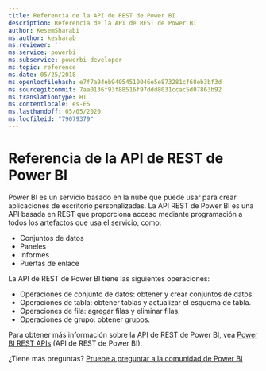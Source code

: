 ```yaml
---
title: Referencia de la API de REST de Power BI
description: Referencia de la API de REST de Power BI
author: KesemSharabi
ms.author: kesharab
ms.reviewer: ''
ms.service: powerbi
ms.subservice: powerbi-developer
ms.topic: reference
ms.date: 05/25/2018
ms.openlocfilehash: e7f7a94eb94054510046e5e873281cf68eb3bf3d
ms.sourcegitcommit: 7aa0136f93f88516f97ddd8031ccac5d07863b92
ms.translationtype: HT
ms.contentlocale: es-ES
ms.lasthandoff: 05/05/2020
ms.locfileid: "79079379"
---
```

# <a name="power-bi-rest-api-reference"></a>Referencia de la API de REST de Power BI

Power BI es un servicio basado en la nube que puede usar para crear aplicaciones de escritorio personalizadas. La API REST de Power BI es una API basada en REST que proporciona acceso mediante programación a todos los artefactos que usa el servicio, como:
* Conjuntos de datos
* Paneles
* Informes
* Puertas de enlace

La API de REST de Power BI tiene las siguientes operaciones:

* Operaciones de conjunto de datos: obtener y crear conjuntos de datos.
* Operaciones de tabla: obtener tablas y actualizar el esquema de tabla.
* Operaciones de fila: agregar filas y eliminar filas.
* Operaciones de grupo: obtener grupos.

Para obtener más información sobre la API de REST de Power BI, vea [Power BI REST APIs](https://docs.microsoft.com/rest/api/power-bi/) (API de REST de Power BI).

¿Tiene más preguntas? [Pruebe a preguntar a la comunidad de Power BI](https://community.powerbi.com/)